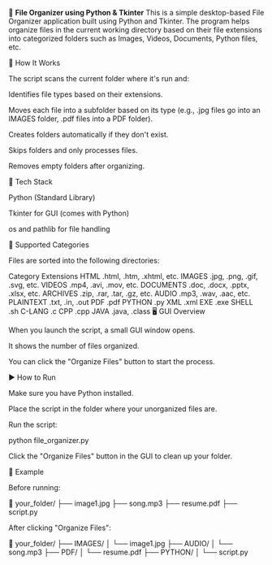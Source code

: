 📂 **File Organizer using Python & Tkinter**
This is a simple desktop-based File Organizer application built using Python and Tkinter. The program helps organize files in the current working directory based on their file extensions into categorized folders such as Images, Videos, Documents, Python files, etc.

🧠 How It Works

The script scans the current folder where it's run and:

Identifies file types based on their extensions.

Moves each file into a subfolder based on its type (e.g., .jpg files go into an IMAGES folder, .pdf files into a PDF folder).

Creates folders automatically if they don't exist.

Skips folders and only processes files.

Removes empty folders after organizing.

🧰 Tech Stack

Python (Standard Library)

Tkinter for GUI (comes with Python)

os and pathlib for file handling

📁 Supported Categories

Files are sorted into the following directories:

Category	Extensions
HTML	.html, .htm, .xhtml, etc.
IMAGES	.jpg, .png, .gif, .svg, etc.
VIDEOS	.mp4, .avi, .mov, etc.
DOCUMENTS	.doc, .docx, .pptx, .xlsx, etc.
ARCHIVES	.zip, .rar, .tar, .gz, etc.
AUDIO	.mp3, .wav, .aac, etc.
PLAINTEXT	.txt, .in, .out
PDF	.pdf
PYTHON	.py
XML	.xml
EXE	.exe
SHELL	.sh
C-LANG	.c
CPP	.cpp
JAVA	.java, .class
🖥️ GUI Overview

When you launch the script, a small GUI window opens.

It shows the number of files organized.

You can click the "Organize Files" button to start the process.

▶️ How to Run

Make sure you have Python installed.

Place the script in the folder where your unorganized files are.

Run the script:

python file_organizer.py


Click the "Organize Files" button in the GUI to clean up your folder.

🧹 Example

Before running:

📁 your_folder/
├── image1.jpg
├── song.mp3
├── resume.pdf
├── script.py


After clicking "Organize Files":

📁 your_folder/
├── IMAGES/
│   └── image1.jpg
├── AUDIO/
│   └── song.mp3
├── PDF/
│   └── resume.pdf
├── PYTHON/
│   └── script.py
